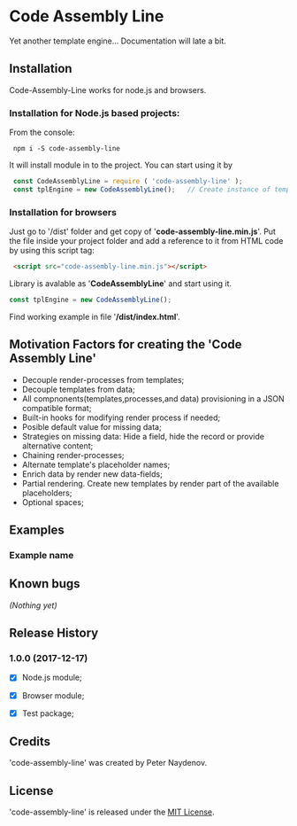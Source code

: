 # Code Assembly Line

Yet another template engine...
Documentation will late a bit.





## Installation
Code-Assembly-Line works for node.js and browsers.



### Installation for Node.js based projects:
From the console:
```
 npm i -S code-assembly-line

```
It will install module in to the project. You can start using it by
```js
 const CodeAssemblyLine = require ( 'code-assembly-line' );
 const tplEngine = new CodeAssemblyLine();   // Create instance of template engine
```



### Installation for browsers
Just go to '/dist' folder and get copy of '**code-assembly-line.min.js**'. Put the file inside your project folder and add a reference to it from HTML code by using this script tag:
```html
 <script src="code-assembly-line.min.js"></script>
```
Library is avalable as '**CodeAssemblyLine**' and start using it.
```js
const tplEngine = new CodeAssemblyLine();
```
Find working example in file '**/dist/index.html**'.





## Motivation Factors for creating the 'Code Assembly Line'
 - Decouple render-processes from templates;
 - Decouple templates from data;
 - All compnonents(templates,processes,and data) provisioning in a JSON compatible format;
 - Built-in hooks for modifying render process if needed;
 - Posible default value for missing data;
 - Strategies on missing data: Hide a field, hide the record or provide alternative content;
 - Chaining render-processes;
 - Alternate template's placeholder names;
 - Enrich data by render new data-fields;
 - Partial rendering. Create new templates by render part of the available placeholders;
 - Optional spaces;





## Examples

### Example name

## Known bugs
_(Nothing yet)_





## Release History

### 1.0.0 (2017-12-17)

- [x] Node.js module;
- [x] Browser module;
- [x] Test package;





## Credits
'code-assembly-line' was created by Peter Naydenov.





## License
'code-assembly-line' is released under the [MIT License](http://opensource.org/licenses/MIT).


